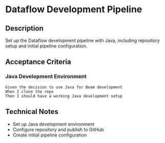 # Dataflow Development Pipeline

## Description
Set up the Dataflow development pipeline with Java, including repository setup and initial pipeline configuration.

## Acceptance Criteria

### Java Development Environment
```gherkin
Given the decision to use Java for Beam development
When I clone the repo
Then I should have a working Java development setup
```

## Technical Notes
- Set up Java development environment
- Configure repository and publish to GitHub
- Create initial pipeline configuration